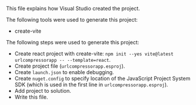 This file explains how Visual Studio created the project.

The following tools were used to generate this project:
- create-vite

The following steps were used to generate this project:
- Create react project with create-vite: `npm init --yes vite@latest urlcompressorapp -- --template=react`.
- Create project file (`urlcompressorapp.esproj`).
- Create `launch.json` to enable debugging.
- Create `nuget.config` to specify location of the JavaScript Project System SDK (which is used in the first line in `urlcompressorapp.esproj`).
- Add project to solution.
- Write this file.
